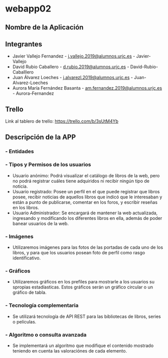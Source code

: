 # webapp02

## Nombre de la Aplicación
## Integrantes
- Javier Vallejo Fernandez - j.vallejo.2019@alumnos.urjc.es - Javier-Vallejo
- David Rubio Caballero - d.rubio.2019@alumnos.urjc.es - David-Rubio-Caballlero
- Juan Álvarez Loeches - j.alvarezl.2019@alumnos.urjc.es - Juan-Alvarez-Loeches
- Aurora María Fernández Basanta - am.fernandez.2019@alumnos.urjc.es - Aurora-Fernandez
## Trello
Link al tablero de trello: https://trello.com/b/3sUtM4Yb
## Descripción de la APP
### - Entidades

### - Tipos y Permisos de los usuarios
* Usuario anónimo: Podrá visualizar el catálogo de libros de la web, pero no podrá registrar cuáles tiene adquiridos ni recibir ningún tipo de noticia.
* Usuario registrado: Posee un perfil en el que puede registrar que libros posee, recibir noticias de aquellos libros que indicó que le interesaban y están a punto de publicarse, comentar en los foros, y escribir reseñas en los libros.
* Usuario Administrador: Se encargará de mantener la web actualizada, ingresando y modificando los diferentes libros en ella, además de poder banear usuarios de la web.
### - Imágenes
* Utilizaremos imágenes para las fotos de las portadas de cada uno de los libros, y para que los usuarios posean foto de perfil como rasgo identificativo.
### - Gráficos
* Utilizaremos gráficos en los prefiles para mostrarle a los usuarios su spropias estadíasticas. Estos gráficos serán un gráfico circular o un gráfico de tabla. 
### - Tecnología complementaria
* Se utilizará tecnología de API REST para las bibliotecas de libros, series o películas.
### - Algoritmo o consulta avanzada
* Se implementará un algoritmo que modifique el contenido mostrado teniendo en cuenta las valoraciónes de cada elemento.

